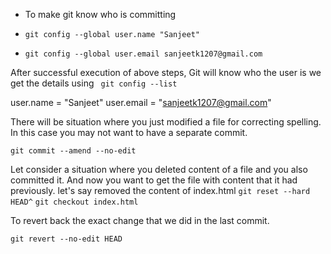 - To make git know who is committing

- `git config --global user.name "Sanjeet"`
- `git config --global user.email sanjeetk1207@gmail.com`

After successful execution of above steps, Git will know who the user is 
we get the details using ` git config --list` 

user.name = "Sanjeet"
user.email = "sanjeetk1207@gmail.com" 

There will be situation where you just modified a file for correcting spelling.
In this case you may not want to have a separate commit. 

`git commit --amend --no-edit`


Let consider a situation where you deleted content of a file and you also committed it. 
And now you want to get the file with content that it had previously.
let's say removed the content of index.html
`git reset --hard HEAD^`
`git checkout index.html`


To revert back the exact change that we did in the last commit.

`git revert --no-edit HEAD`